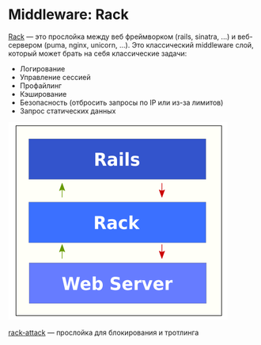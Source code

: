 # Middleware: Rack

[Rack](https://github.com/rack/rack) — это прослойка между веб фреймворком (rails, sinatra, ...) и веб-сервером (puma, nginx, unicorn, ...). Это классический middleware слой, который может брать на себя классические задачи:&#x20;

* Логирование
* Управление сессией
* Профайлинг
* Кэширование
* Безопасность (отбросить запросы по IP или из-за лимитов)
* Запрос статических данных

![](<../../../../.gitbook/assets/image (3).png>)

[rack-attack](https://github.com/rack/rack-attack) — прослойка для блокирования и тротлинга
